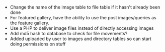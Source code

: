 - Change the name of the image table to file table if it hasn't already been
	done
- For featured gallery, have the ability to use the post images/queries as the
	feature gallery.
- Use a PHP to deliver image files instead of directly accessing images
- Add md5 hash to database to check for file movements?
- Added uploaded by user to images and directory tables so can start doing
  permissions on stuff
